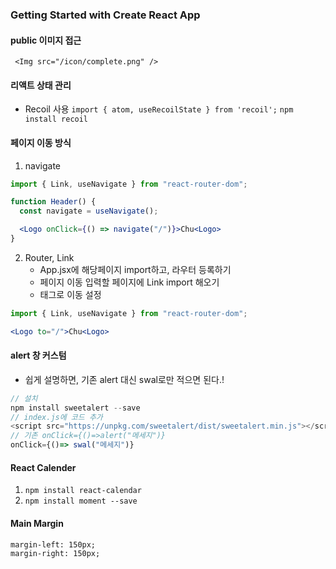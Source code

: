 ### Getting Started with Create React App

#### public 이미지 접근
``` <Img src="/icon/complete.png" />```

#### 리액트 상태 관리
- Recoil 사용
```import { atom, useRecoilState } from 'recoil';```
```npm install recoil```

#### 페이지 이동 방식 
1. navigate 
```jsx
import { Link, useNavigate } from "react-router-dom";

function Header() {
  const navigate = useNavigate();

  <Logo onClick={() => navigate("/")}>Chu<Logo>
}
```
2. Router, Link
    - App.jsx에 해당페이지 import하고, 라우터 등록하기
    - 페이지 이동 입력할 페이지에 Link import 해오기
    - <Link> 태그로 이동 설정

```jsx
import { Link, useNavigate } from "react-router-dom";

<Logo to="/">Chu<Logo>
```

#### alert 창 커스텀
- 쉽게 설명하면, 기존 alert 대신 swal로만 적으면 된다.!
```js
// 설치
npm install sweetalert --save
// index.js에 코드 추가
<script src="https://unpkg.com/sweetalert/dist/sweetalert.min.js"></script>
// 기존 onClick={()=>alert("메세지")}
onClick={()=> swal("메세지")}

```

#### React Calender 

1. ```npm install react-calendar```
2. ```npm install moment --save ```


#### Main Margin
```
margin-left: 150px;
margin-right: 150px;

```